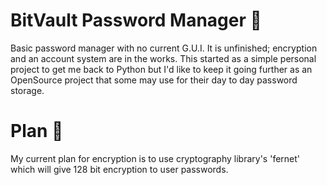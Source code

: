 # BitVault Password Manager 🔑
Basic password manager with no current G.U.I. It is unfinished; encryption and an account system are in the works.
This started as a simple personal project to get me back to Python but I'd like to keep it going further as an OpenSource project that some may use for their day to day
password storage. 

# Plan 📅
My current plan for encryption is to use cryptography library's 'fernet' which will give 128 bit encryption to user passwords. 
